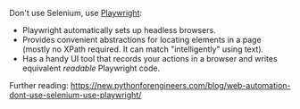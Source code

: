 Don't use Selenium, use [Playwright](https://playwright.dev/python/):

* Playwright automatically sets up headless browsers.
* Provides convenient abstractions for locating elements in a page (mostly no XPath required. It can match "intelligently" using text).
* Has a handy UI tool that records your actions in a browser and writes equivalent *readable* Playwright code.

Further reading: https://new.pythonforengineers.com/blog/web-automation-dont-use-selenium-use-playwright/
